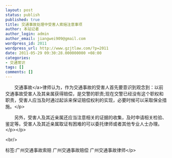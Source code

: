 ```yaml
---
layout: post
status: publish
published: true
title: 交通事故处理中受害人索赔注意事项
author: 本站记者
author_login: admin
author_email: jiangwei909@gmail.com
wordpress_id: 2011
wordpress_url: http://www.gzjtlaw.com/?p=2011
date: 2011-05-29 09:30:28.000000000 +08:00
categories:
- 交通常识
tags: []
comments: []
---
```

<p><p>　　<a>交通事故<&#47;a>律师认为，作为交通事故的受害人首先要意识到观念到：以前交通事故受害人及其亲属获得赔偿，是交警的职责;现在交警已经没有这个职权和职责，受害人应当及时通过起诉来保证赔偿权利的实现，必要时候可以采取保全措施。<&#47;p><p>　　另外，受害人及其近亲属还应当注意相关的证据的收集，及时申请相关检验、鉴定等。受害人及其近亲属取证有困难的可以委托律师或者其他专业人士办理。<&#47;p><&#47;p><br&#47;><p>标签:广州交通事故索赔 广州交通事故赔偿 广州交通事故律师<&#47;p>
